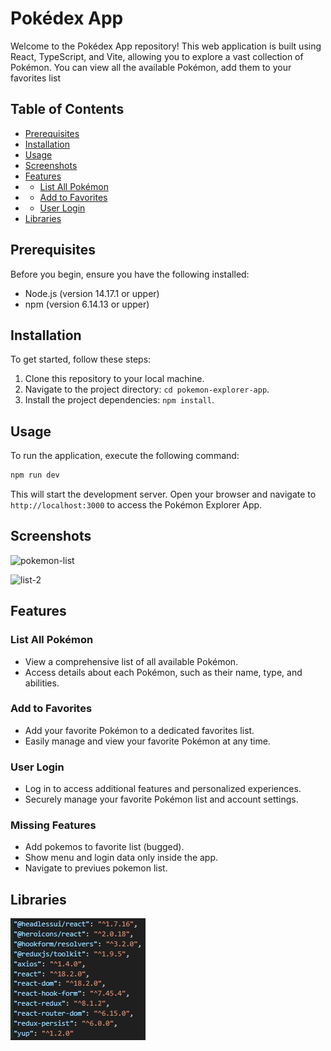 # Pokédex App

Welcome to the Pokédex App repository! This web application is built using React, TypeScript, and Vite, allowing you to explore a vast collection of Pokémon. You can view all the available Pokémon, add them to your favorites list

## Table of Contents

- [Prerequisites](#prerequisites)
- [Installation](#installation)
- [Usage](#usage)
- [Screenshots](#screenshots)
- [Features](#features)
- - [List All Pokémon](#list-all-pokémon)
- - [Add to Favorites](#add-to-favorites)
- - [User Login](#user-login)
- [Libraries](#libraries)

## Prerequisites

Before you begin, ensure you have the following installed:

- Node.js (version 14.17.1 or upper)
- npm (version 6.14.13 or upper)

## Installation

To get started, follow these steps:

1. Clone this repository to your local machine.
2. Navigate to the project directory: `cd pokemon-explorer-app`.
3. Install the project dependencies: `npm install`.

## Usage

To run the application, execute the following command:

```bash
npm run dev
```

This will start the development server. Open your browser and navigate to `http://localhost:3000` to access the Pokémon Explorer App.

## Screenshots

![pokemon-list](https://github.com/jeancs21/pokemon-app/assets/40588173/907a293c-ab6a-4b89-8ee3-9c0ddb6dc948)

![list-2](https://github.com/jeancs21/pokemon-app/assets/40588173/d286c516-4897-4b56-9825-41135d7fe776)


## Features

### List All Pokémon

- View a comprehensive list of all available Pokémon.
- Access details about each Pokémon, such as their name, type, and abilities.

### Add to Favorites

- Add your favorite Pokémon to a dedicated favorites list.
- Easily manage and view your favorite Pokémon at any time.

### User Login

- Log in to access additional features and personalized experiences.
- Securely manage your favorite Pokémon list and account settings.

### Missing Features

- Add pokemos to favorite list (bugged).
- Show menu and login data only inside the app.
- Navigate to previues pokemon list.

## Libraries

![Libraries used](image.png)
